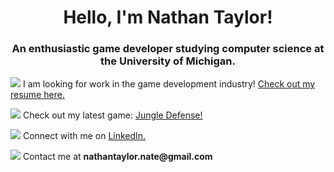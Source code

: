 <h1 align="center">Hello, I'm Nathan Taylor!</h1>
<h3 align="center">An enthusiastic game developer studying computer science at the University of Michigan.</h2>

<p align="left"><img src="https://img.icons8.com/dusk/32/resume.png"/> I am looking for work in the game development industry! <a href="https://docs.google.com/document/d/1kZo1lWJKI72Yy24u7wdutt74iA2SDzzp3VBmI0Hpcqw/preview" target="_blank">Check out my resume here.</a></p>

<p align="left"><img src="https://img.icons8.com/fluency/32/controller.png"/> Check out my latest game: <a href="https://github.com/genehawkins/Jungle-Game" target="_blank">Jungle Defense!</a></p>

<p align="left"><img src="https://img.icons8.com/doodle/32/linkedin--v2.png"/> Connect with me on <a href="https://linkedin.com/in/nathantaylor21" target="_blank">LinkedIn.</a></p>

<p align="left"><img src="https://img.icons8.com/color/32/new-post.png"/> Contact me at <b>nathantaylor.nate@gmail.com</b></p>
